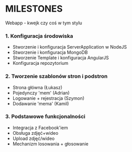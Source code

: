 # MILESTONES #

Webapp - kwejk czy coś w tym stylu

### 1. Konfiguracja środowiska ###

* Stworzenie i konfiguracja ServerApplication w NodeJS
* Stworzenie i konfiguracja MongoDB
* Stworzenie Template i konfiguracja AngularJS
* Konfiguracja repozytorium

### 2. Tworzenie szablonów stron i podstron ###

* Strona główna (Łukasz)
* Pojedynczy 'mem' (Adrian)
* Logowanie + rejestracja (Szymon)
* Dodawanie 'mema' (Kamil)

### 3. Podstawowe funkcjonalności ###

* Integracja z Facebook'iem
* Obsługa zdjęć+wideo
* Upload zdjęć/wideo
* Mechanizm losowania + głosowanie